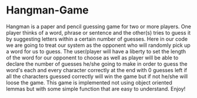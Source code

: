 # Hangman-Game
Hangman is a paper and pencil guessing game for two or more players. One player thinks of a word, phrase or sentence and the other(s) tries to guess it by suggesting letters within a certain number of guesses. Here in our code we are going to treat our system as the opponent who will randomly pick up a word for us to guess. The user/player will have a liberty to set the length of the word for our opponent to choose as well as player will be able to declare the number of guesses he/she going to make in order to guess the word's each and every character correctly at the end with 0 guesses left if all the characters guessed correctly will win the game but if not he/she will loose the game. This game is implemented not using object oriented lemmas but with some simple function that are easy to understand. Enjoy!
